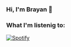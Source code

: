 ### Hi, I'm Brayan 👋

<!--
**BrayanMontoya/BrayanMontoya** is a ✨ _special_ ✨ repository because its `README.md` (this file) appears on your GitHub profile.

Here are some ideas to get you started:

- 🔭 I’m currently working on ...
- 🌱 I’m currently learning ...
- 👯 I’m looking to collaborate on ...
- 🤔 I’m looking for help with ...
- 💬 Ask me about ...
- 📫 How to reach me: ...
- 😄 Pronouns: ...
- ⚡ Fun fact: ...
-->
### What I'm listenig to:

[![Spotify](https://novatorem-brayanmontoya.vercel.app/api/spotify)](https://open.spotify.com/user/12175940851)
